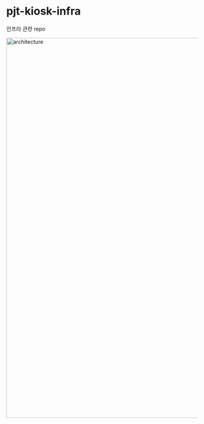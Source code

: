 # pjt-kiosk-infra
인프라 관련 repo

<img src="https://github.com/user-attachments/assets/e307da95-14b3-4788-b11d-359f33780907" alt="architecture" width="1000"  />
